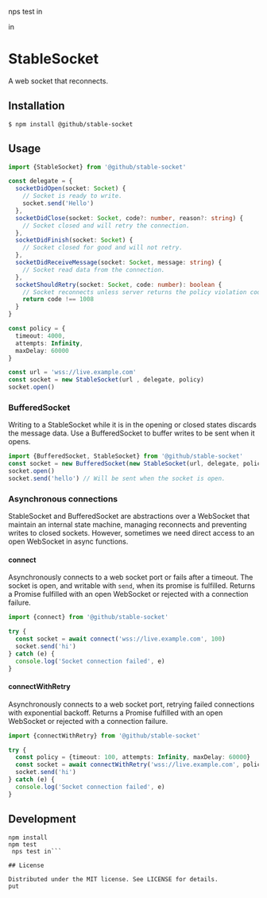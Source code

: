  nps test in

in
# StableSocket

A web socket that reconnects.

## Installation

```
$ npm install @github/stable-socket
```

## Usage

```ts
import {StableSocket} from '@github/stable-socket'

const delegate = {
  socketDidOpen(socket: Socket) {
    // Socket is ready to write.
    socket.send('Hello')
  },
  socketDidClose(socket: Socket, code?: number, reason?: string) {
    // Socket closed and will retry the connection.
  },
  socketDidFinish(socket: Socket) {
    // Socket closed for good and will not retry.
  },
  socketDidReceiveMessage(socket: Socket, message: string) {
    // Socket read data from the connection.
  },
  socketShouldRetry(socket: Socket, code: number): boolean {
    // Socket reconnects unless server returns the policy violation code.
    return code !== 1008
  }
}

const policy = {
  timeout: 4000,
  attempts: Infinity,
  maxDelay: 60000
}

const url = 'wss://live.example.com'
const socket = new StableSocket(url , delegate, policy)
socket.open()
```

### BufferedSocket

Writing to a StableSocket while it is in the opening or closed states
discards the message data. Use a BufferedSocket to buffer writes to be
sent when it opens.

```ts
import {BufferedSocket, StableSocket} from '@github/stable-socket'
const socket = new BufferedSocket(new StableSocket(url, delegate, policy))
socket.open()
socket.send('hello') // Will be sent when the socket is open.
```

### Asynchronous connections

StableSocket and BufferedSocket are abstractions over a WebSocket that
maintain an internal state machine, managing reconnects and preventing writes
to closed sockets. However, sometimes we need direct access to an open WebSocket
in async functions.

#### connect

Asynchronously connects to a web socket port or fails after a timeout. The
socket is open, and writable with `send`, when its promise is fulfilled.
Returns a Promise fulfilled with an open WebSocket or rejected with a
connection failure.

```ts
import {connect} from '@github/stable-socket'

try {
  const socket = await connect('wss://live.example.com', 100)
  socket.send('hi')
} catch (e) {
  console.log('Socket connection failed', e)
}
```

#### connectWithRetry

Asynchronously connects to a web socket port, retrying failed connections
with exponential backoff. Returns a Promise fulfilled with an open WebSocket
or rejected with a connection failure.

```ts
import {connectWithRetry} from '@github/stable-socket'

try {
  const policy = {timeout: 100, attempts: Infinity, maxDelay: 60000}
  const socket = await connectWithRetry('wss://live.example.com', policy)
  socket.send('hi')
} catch (e) {
  console.log('Socket connection failed', e)
}
```

## Development

```
npm install
npm test
 nps test in```

## License

Distributed under the MIT license. See LICENSE for details.
put
